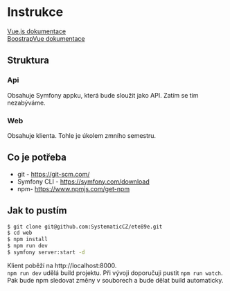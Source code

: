 # Instrukce
[Vue.js dokumentace](https://vuejs.org/v2/guide/) <br>
[BoostrapVue dokumentace](https://bootstrap-vue.org/)

## Struktura

### Api
Obsahuje Symfony appku, která bude sloužit jako API. Zatím se tím nezabýváme.

### Web
Obsahuje klienta. Tohle je úkolem zmního semestru.

## Co je potřeba
* git - https://git-scm.com/
* Symfony CLI - https://symfony.com/download
* npm- https://www.npmjs.com/get-npm

## Jak to pustím
```bash
$ git clone git@github.com:SystematicCZ/ete89e.git
$ cd web
$ npm install
$ npm run dev
$ symfony server:start -d
```
Klient poběží na http://localhost:8000. <br>
`npm run dev` udělá build projektu. Při vývoji doporučuji pustit `npm run watch`. Pak bude npm sledovat změny v souborech a bude dělat build automaticky.

